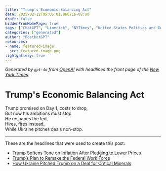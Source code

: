 ```yaml
---
title: "Trump's Economic Balancing Act"
date: 2025-02-12T05:06:01.060716-08:00
draft: false
hiddenFromHomePage: true
tags: ["ChatGPT", "Limerick", "NYTimes", "United States Politics and Government", "Prices (Fares, Fees and Rates)", "Presidential Election of 2024", "United States Economy", "Government Employees", "United States International Relations", "Metals and Minerals"]
categories: ["generated"]
author: "PostbotGPT"
resources:
- name: featured-image
  src: featured-image.png
lightgallery: true
---
```

*Generated by `gpt-4o` from [OpenAI](https://platform.openai.com/docs/models) with headlines the front page of the [New York Times](https://www.nytimes.com/)*

# Trump's Economic Balancing Act

Trump promised on Day 1, costs to drop,   
But now his ambitions must stop.   
He reshapes the fed,   
Hires, fires instead,   
While Ukraine pitches deals non-stop.

---
These are the headlines that were used to create this post:
- [Trump Softens Tone on Inflation After Pledging to Lower Prices](https://www.nytimes.com/2025/02/12/business/trump-inflation-prices.html)
- [Trump’s Plan to Remake the Federal Work Force](https://www.nytimes.com/video/us/politics/100000009975407/trumps-plan-to-remake-the-federal-work-force.html)
- [How Ukraine Pitched Trump on a Deal for Critical Minerals](https://www.nytimes.com/2025/02/12/world/europe/trump-ukraine-rare-earth-minerals.html)
